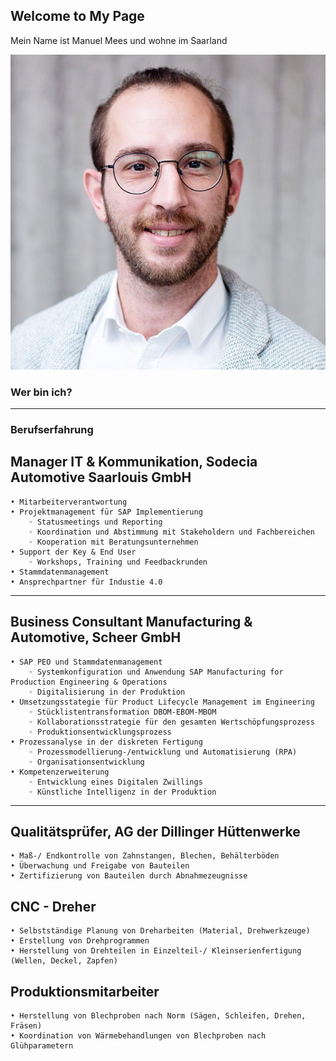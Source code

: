 ## Welcome to My Page

Mein Name ist Manuel Mees und wohne im Saarland

![This is an image](1620108214591.jpg)

### Wer bin ich?

---

### Berufserfahrung
## **Manager IT & Kommunikation**, Sodecia Automotive Saarlouis GmbH
    • Mitarbeiterverantwortung 
    • Projektmanagement für SAP Implementierung
        ◦ Statusmeetings und Reporting
        ◦ Koordination und Abstimmung mit Stakeholdern und Fachbereichen
        ◦ Kooperation mit Beratungsunternehmen
    • Support der Key & End User
        ◦ Workshops, Training und Feedbackrunden
    • Stammdatenmanagement
    • Ansprechpartner für Industie 4.0

---
## **Business Consultant Manufacturing & Automotive**, Scheer GmbH
    • SAP PEO und Stammdatenmanagement
        ◦ Systemkonfiguration und Anwendung SAP Manufacturing for Production Engineering & Operations
        ◦ Digitalisierung in der Produktion
    • Umsetzungsstategie für Product Lifecycle Management im Engineering
        ◦ Stücklistentransformation DBOM-EBOM-MBOM
        ◦ Kollaborationsstrategie für den gesamten Wertschöpfungsprozess
        ◦ Produktionsentwicklungsprozess  
    • Prozessanalyse in der diskreten Fertigung
        ◦ Prozessmodellierung-/entwicklung und Automatisierung (RPA)
        ◦ Organisationsentwicklung
    • Kompetenzerweiterung
        ◦ Entwicklung eines Digitalen Zwillings
        ◦ Künstliche Intelligenz in der Produktion
        
---
## **Qualitätsprüfer**, AG der Dillinger Hüttenwerke
    • Maß-/ Endkontrolle von Zahnstangen, Blechen, Behälterböden
    • Überwachung und Freigabe von Bauteilen
    • Zertifizierung von Bauteilen durch Abnahmezeugnisse
## **CNC - Dreher**
    • Selbstständige Planung von Dreharbeiten (Material, Drehwerkzeuge)
    • Erstellung von Drehprogrammen
    • Herstellung von Drehteilen in Einzelteil-/ Kleinserienfertigung (Wellen, Deckel, Zapfen)
## **Produktionsmitarbeiter**
    • Herstellung von Blechproben nach Norm (Sägen, Schleifen, Drehen, Fräsen)
    • Koordination von Wärmebehandlungen von Blechproben nach Glühparametern
